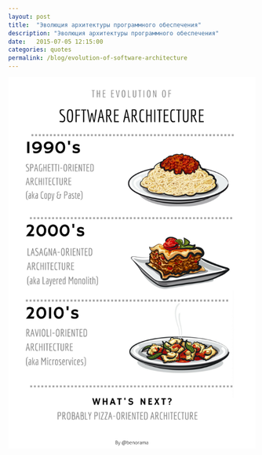 ```yaml
---
layout: post
title:  "Эволюция архитектуры программного обеспечения"
description: "Эволюция архитектуры программного обеспечения"
date:   2015-07-05 12:15:00
categories: quotes
permalink: /blog/evolution-of-software-architecture
---
```


![Эволюция архитектуры программного обеспечения](/downloads/evolutionofsoft.png)
